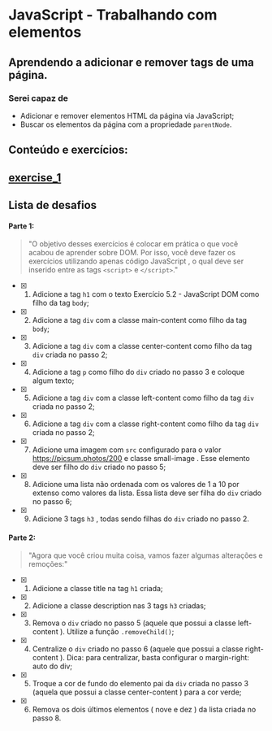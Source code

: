 # JavaScript - Trabalhando com elementos
## Aprendendo a adicionar e remover tags de uma página.

### Serei capaz de
- Adicionar e remover elementos HTML da página via JavaScript;
- Buscar os elementos da página com a propriedade ```parentNode```.

## Conteúdo e exercícios:
## [exercise_1](exercise_1.html)
## Lista de desafios
#### Parte 1:
> "O objetivo desses exercícios é colocar em prática o que você acabou de aprender sobre DOM. Por isso, você deve fazer os exercícios utilizando apenas código JavaScript , o qual deve ser inserido entre as tags ```<script>``` e ```</script>```."
- [x] 1. Adicione a tag ```h1``` com o texto Exercício 5.2 - JavaScript DOM como filho da tag ```body```;
- [x] 2. Adicione a tag ```div``` com a classe main-content como filho da tag ```body```;
- [x] 3. Adicione a tag ```div``` com a classe center-content como filho da tag ```div``` criada no passo 2;
- [x] 4. Adicione a tag ```p``` como filho do ```div``` criado no passo 3 e coloque algum texto;
- [x] 5. Adicione a tag ```div``` com a classe left-content como filho da tag ```div``` criada no passo 2;
- [x] 6. Adicione a tag ```div``` com a classe right-content como filho da tag ```div``` criada no passo 2;
- [x] 7. Adicione uma imagem com ```src``` configurado para o valor https://picsum.photos/200 e classe small-image . Esse elemento deve ser filho do ```div``` criado no passo 5;
- [x] 8. Adicione uma lista não ordenada com os valores de 1 a 10 por extenso como valores da lista. Essa lista deve ser filha do ```div``` criado no passo 6;
- [x] 9. Adicione 3 tags ```h3``` , todas sendo filhas do ```div``` criado no passo 2.
#### Parte 2:
> "Agora que você criou muita coisa, vamos fazer algumas alterações e remoções:"
- [x] 1. Adicione a classe title na tag ```h1``` criada;
- [x] 2. Adicione a classe description nas 3 tags ```h3``` criadas;
- [x] 3. Remova o ```div``` criado no passo 5 (aquele que possui a classe left-content ). Utilize a função ```.removeChild()```;
- [x] 4. Centralize o ```div``` criado no passo 6 (aquele que possui a classe right-content ). Dica: para centralizar, basta configurar o margin-right: auto do div;
- [x] 5. Troque a cor de fundo do elemento pai da ```div``` criada no passo 3 (aquela que possui a classe center-content ) para a cor verde;
- [x] 6. Remova os dois últimos elementos ( nove e dez ) da lista criada no passo 8.
